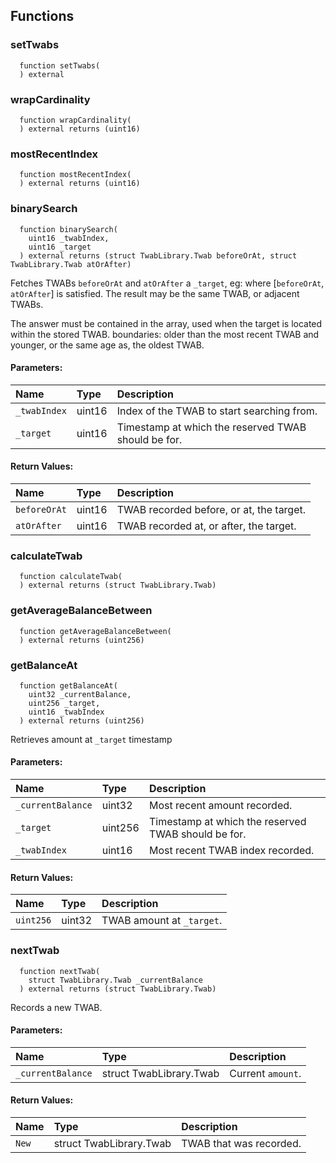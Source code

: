 

## Functions
### setTwabs
```solidity
  function setTwabs(
  ) external
```




### wrapCardinality
```solidity
  function wrapCardinality(
  ) external returns (uint16)
```




### mostRecentIndex
```solidity
  function mostRecentIndex(
  ) external returns (uint16)
```




### binarySearch
```solidity
  function binarySearch(
    uint16 _twabIndex,
    uint16 _target
  ) external returns (struct TwabLibrary.Twab beforeOrAt, struct TwabLibrary.Twab atOrAfter)
```
Fetches TWABs `beforeOrAt` and `atOrAfter` a `_target`, eg: where [`beforeOrAt`, `atOrAfter`] is satisfied.
The result may be the same TWAB, or adjacent TWABs.

The answer must be contained in the array, used when the target is located within the stored TWAB.
boundaries: older than the most recent TWAB and younger, or the same age as, the oldest TWAB.

#### Parameters:
| Name | Type | Description                                                          |
| :--- | :--- | :------------------------------------------------------------------- |
|`_twabIndex` | uint16 | Index of the TWAB to start searching from.
|`_target` | uint16 | Timestamp at which the reserved TWAB should be for.

#### Return Values:
| Name                           | Type          | Description                                                                  |
| :----------------------------- | :------------ | :--------------------------------------------------------------------------- |
|`beforeOrAt`| uint16 | TWAB recorded before, or at, the target.
|`atOrAfter`| uint16 | TWAB recorded at, or after, the target.
### calculateTwab
```solidity
  function calculateTwab(
  ) external returns (struct TwabLibrary.Twab)
```




### getAverageBalanceBetween
```solidity
  function getAverageBalanceBetween(
  ) external returns (uint256)
```




### getBalanceAt
```solidity
  function getBalanceAt(
    uint32 _currentBalance,
    uint256 _target,
    uint16 _twabIndex
  ) external returns (uint256)
```
Retrieves amount at `_target` timestamp


#### Parameters:
| Name | Type | Description                                                          |
| :--- | :--- | :------------------------------------------------------------------- |
|`_currentBalance` | uint32 | Most recent amount recorded.
|`_target` | uint256 | Timestamp at which the reserved TWAB should be for.
|`_twabIndex` | uint16 | Most recent TWAB index recorded.

#### Return Values:
| Name                           | Type          | Description                                                                  |
| :----------------------------- | :------------ | :--------------------------------------------------------------------------- |
|`uint256`| uint32 | TWAB amount at `_target`.
### nextTwab
```solidity
  function nextTwab(
    struct TwabLibrary.Twab _currentBalance
  ) external returns (struct TwabLibrary.Twab)
```
Records a new TWAB.


#### Parameters:
| Name | Type | Description                                                          |
| :--- | :--- | :------------------------------------------------------------------- |
|`_currentBalance` | struct TwabLibrary.Twab | Current `amount`.

#### Return Values:
| Name                           | Type          | Description                                                                  |
| :----------------------------- | :------------ | :--------------------------------------------------------------------------- |
|`New`| struct TwabLibrary.Twab | TWAB that was recorded.
